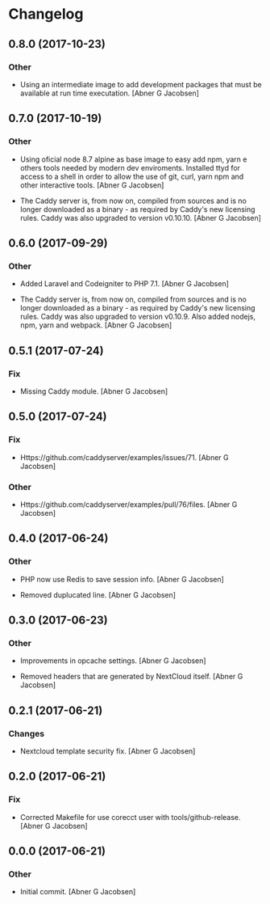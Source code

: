 # Changelog


## 0.8.0 (2017-10-23)

### Other

* Using an intermediate image to add development packages that must be available at run time executation. [Abner G Jacobsen]


## 0.7.0 (2017-10-19)

### Other

* Using oficial node 8.7 alpine as base image to easy add npm, yarn e others tools needed by modern dev enviroments. Installed ttyd for access to a shell in order to allow the use of git, curl, yarn npm and other interactive tools. [Abner G Jacobsen]

* The Caddy server is, from now on, compiled from sources and is no longer downloaded as a binary - as required by Caddy's new licensing rules. Caddy was also upgraded to version v0.10.10. [Abner G Jacobsen]


## 0.6.0 (2017-09-29)

### Other

* Added Laravel and Codeigniter to PHP 7.1. [Abner G Jacobsen]

* The Caddy server is, from now on, compiled from sources and is no longer downloaded as a binary - as required by Caddy's new licensing rules. Caddy was also upgraded to version v0.10.9. Also added nodejs, npm, yarn and webpack. [Abner G Jacobsen]


## 0.5.1 (2017-07-24)

### Fix

* Missing Caddy module. [Abner G Jacobsen]


## 0.5.0 (2017-07-24)

### Fix

* Https://github.com/caddyserver/examples/issues/71. [Abner G Jacobsen]

### Other

* Https://github.com/caddyserver/examples/pull/76/files. [Abner G Jacobsen]


## 0.4.0 (2017-06-24)

### Other

* PHP now use Redis to save session info. [Abner G Jacobsen]

* Removed duplucated line. [Abner G Jacobsen]


## 0.3.0 (2017-06-23)

### Other

* Improvements in opcache settings. [Abner G Jacobsen]

* Removed headers that are generated by NextCloud itself. [Abner G Jacobsen]


## 0.2.1 (2017-06-21)

### Changes

* Nextcloud template security fix. [Abner G Jacobsen]


## 0.2.0 (2017-06-21)

### Fix

* Corrected Makefile for use corecct user with tools/github-release. [Abner G Jacobsen]


## 0.0.0 (2017-06-21)

### Other

* Initial commit. [Abner G Jacobsen]


